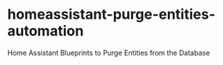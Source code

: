 # homeassistant-purge-entities-automation
Home Assistant Blueprints to Purge Entities from the Database
